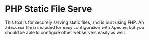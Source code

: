 # PHP Static File Serve

This tool is for securely serving static files, and is built using PHP.
An .htaccess file is included for easy configuration with Apache, but
you should be able to configure other webservers easily as well.
